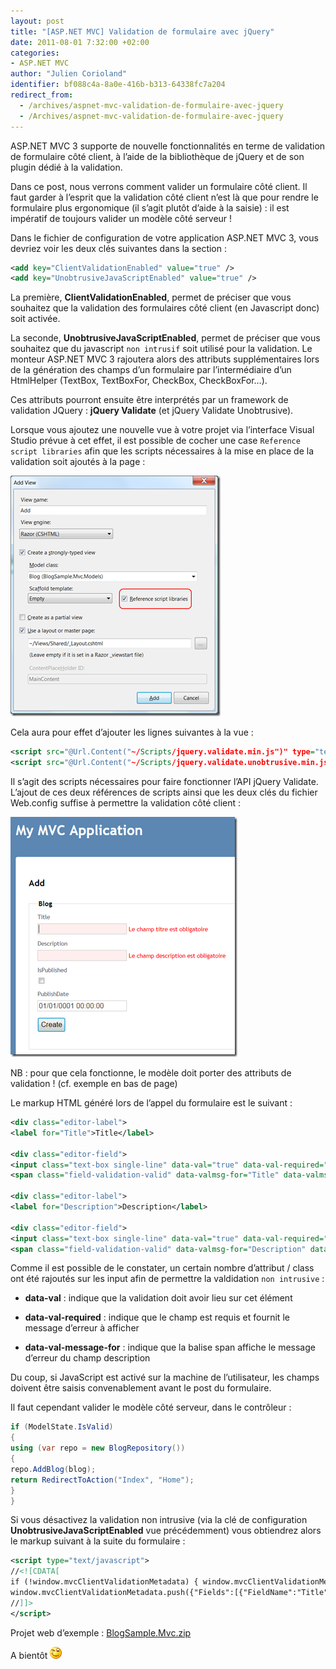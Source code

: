```yaml
---
layout: post
title: "[ASP.NET MVC] Validation de formulaire avec jQuery"
date: 2011-08-01 7:32:00 +02:00
categories:
- ASP.NET MVC
author: "Julien Corioland"
identifier: bf088c4a-8a0e-416b-b313-64338fc7a204
redirect_from:
  - /archives/aspnet-mvc-validation-de-formulaire-avec-jquery
  - /Archives/aspnet-mvc-validation-de-formulaire-avec-jquery
---
```


ASP.NET MVC 3 supporte de nouvelle fonctionnalités en terme de validation de formulaire côté client, à l’aide de la bibliothèque de jQuery et de son plugin dédié à la validation.

Dans ce post, nous verrons comment valider un formulaire côté client. Il faut garder à l’esprit que la validation côté client n’est là que pour rendre le formulaire plus ergonomique (il s’agit plutôt d’aide à la saisie) : il est impératif de toujours valider un modèle côté serveur !

Dans le fichier de configuration de votre application ASP.NET MVC 3, vous devriez voir les deux clés suivantes dans la section <appSettings /> :

```xml
<add key="ClientValidationEnabled" value="true" />
<add key="UnobtrusiveJavaScriptEnabled" value="true" />
```

La première, **ClientValidationEnabled**, permet de préciser que vous souhaitez que la validation des formulaires côté client (en Javascript donc) soit activée.

La seconde, **UnobtrusiveJavaScriptEnabled**, permet de préciser que vous souhaitez que du javascript `non intrusif` soit utilisé pour la validation. Le monteur ASP.NET MVC 3 rajoutera alors des attributs supplémentaires lors de la génération des champs d’un formulaire par l’intermédiaire d’un HtmlHelper (TextBox, TextBoxFor, CheckBox, CheckBoxFor…).

Ces attributs pourront ensuite être interprétés par un framework de validation JQuery : **jQuery Validate** (et jQuery Validate Unobtrusive).

Lorsque vous ajoutez une nouvelle vue à votre projet via l’interface Visual Studio prévue à cet effet, il est possible de cocher une case `Reference script libraries` afin que les scripts nécessaires à la mise en place de la validation soit ajoutés à la page :

![image](/images/aspnet-mvc-validation-de-formulaire-avec-jquery/cf2d98cd-a685-4617-8f19-2c722b031922.jpg)

Cela aura pour effet d’ajouter les lignes suivantes à la vue :

```xml
<script src="@Url.Content("~/Scripts/jquery.validate.min.js")" type="text/javascript"></script>
<script src="@Url.Content("~/Scripts/jquery.validate.unobtrusive.min.js")" type="text/javascript"></script>
```

Il s’agit des scripts nécessaires pour faire fonctionner l’API jQuery Validate. L’ajout de ces deux références de scripts ainsi que les deux clés du fichier Web.config suffise à permettre la validation côté client :

![image](/images/aspnet-mvc-validation-de-formulaire-avec-jquery/ff3dfcf6-85a6-433b-97c0-ff86281abe8e.jpg)

NB : pour que cela fonctionne, le modèle doit porter des attributs de validation ! (cf. exemple en bas de page)

Le markup HTML généré lors de l’appel du formulaire est le suivant :

```xml
<div class="editor-label">
<label for="Title">Title</label>

<div class="editor-field">
<input class="text-box single-line" data-val="true" data-val-required="Le champ titre est obligatoire" id="Title" name="Title" type="text" value="" />
<span class="field-validation-valid" data-valmsg-for="Title" data-valmsg-replace="true"></span>

<div class="editor-label">
<label for="Description">Description</label>

<div class="editor-field">
<input class="text-box single-line" data-val="true" data-val-required="Le champ description est obligatoire" id="Description" name="Description" type="text" value="" />
<span class="field-validation-valid" data-valmsg-for="Description" data-valmsg-replace="true"></span>
```

Comme il est possible de le constater, un certain nombre d’attribut / class ont été rajoutés sur les input afin de permettre la valdidation `non intrusive` :

- **data-val** : indique que la validation doit avoir lieu sur cet élément

- **data-val-required** : indique que le champ est requis et fournit le message d’erreur à afficher

- **data-val-message-for** : indique que la balise span affiche le message d’erreur du champ description

Du coup, si JavaScript est activé sur la machine de l’utilisateur, les champs doivent être saisis convenablement avant le post du formulaire.

Il faut cependant valider le modèle côté serveur, dans le contrôleur :

```csharp
if (ModelState.IsValid)
{
using (var repo = new BlogRepository())
{
repo.AddBlog(blog);
return RedirectToAction("Index", "Home");
}
}
```

Si vous désactivez la validation non intrusive (via la clé de configuration **UnobtrusiveJavaScriptEnabled** vue précédemment) vous obtiendrez alors le markup suivant à la suite du formulaire :

```xml
<script type="text/javascript">
//<![CDATA[
if (!window.mvcClientValidationMetadata) { window.mvcClientValidationMetadata = []; }
window.mvcClientValidationMetadata.push({"Fields":[{"FieldName":"Title","ReplaceValidationMessageContents":true,"ValidationMessageId":"Title_validationMessage","ValidationRules":[{"ErrorMessage":"Le champ titre est obligatoire","ValidationParameters":{},"ValidationType":"required"}]},{"FieldName":"Description","ReplaceValidationMessageContents":true,"ValidationMessageId":"Description_validationMessage","ValidationRules":[{"ErrorMessage":"Le champ description est obligatoire","ValidationParameters":{},"ValidationType":"required"}]},{"FieldName":"IsPublished","ReplaceValidationMessageContents":true,"ValidationMessageId":"IsPublished_validationMessage","ValidationRules":[{"ErrorMessage":"The IsPublished field is required.","ValidationParameters":{},"ValidationType":"required"}]},{"FieldName":"PublishDate","ReplaceValidationMessageContents":true,"ValidationMessageId":"PublishDate_validationMessage","ValidationRules":[{"ErrorMessage":"The PublishDate field is required.","ValidationParameters":{},"ValidationType":"required"}]}],"FormId":"form0","ReplaceValidationSummary":false,"ValidationSummaryId":"validationSummary"});
//]]>
</script>
```

Projet web d’exemple : [BlogSample.Mvc.zip](http://juliencorioland.blob.core.windows.net/publicfiles/BlogSample.Mvc.zip)

A bientôt ![image](/images/aspnet-mvc-validation-de-formulaire-avec-jquery/928b01a3-2114-47f2-ba0c-b0b8b4a2e36a.jpg)

